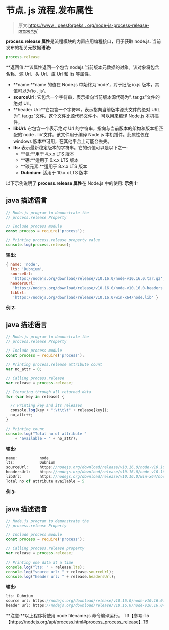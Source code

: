 # 节点. js 流程.发布属性

> 原文:[https://www . geesforgeks . org/node-js-process-release-property/](https://www.geeksforgeeks.org/node-js-process-release-property/)

**process.release 属性**是流程模块的内置应用编程接口，用于获取 node.js.
当前发布的相关元数据**语法:**

```js
process.release
```

**返回值:**该属性返回一个包含 nodejs 当前版本元数据的对象。该对象将包含名称、源 Url、头 Url、库 Url 和 lts 等属性。

*   **name:**name 的值在 Node.js 中始终为‘node’，对于旧版 io.js 版本，其值可以为‘io . js’。
*   **sourceUrl:** 它包含一个字符串，表示指向当前版本源代码为“. tar.gz”文件的绝对 Url。
*   **header Url:**它包含一个字符串，表示指向当前版本源头文件的绝对 URL 为“. tar.gz”文件。这个文件比源代码文件小，可以用来编译 Node.js 本机插件。
*   **libUrl:** 它包含一个表示绝对 Url 的字符串，指向与当前版本的架构和版本相匹配的‘node . lib’文件。该文件用于编译 Node.js 本机插件。此属性仅在 windows 版本中可用，在其他平台上可能会丢失。
*   **lts:** 表示最新稳定版本的字符串。它的价值可以是以下之一:
    *   **氩:**用于 4.x.x LTS 版本
    *   **硼:**适用于 6.x.x LTS 版本
    *   **碳元素:**适用于 8.x.x LTS 版本
    *   **Dubnium:** 适用于 10.x.x LTS 版本

以下示例说明了 **process.release 属性**在 Node.js 中的使用:
**示例 1:**

## java 描述语言

```js
// Node.js program to demonstrate the     
// process.release Property

// Include process module
const process = require('process');

// Printing process.release property value
console.log(process.release);
```

**输出:**

```js
{ name: 'node',
  lts: 'Dubnium',
  sourceUrl:
   'https://nodejs.org/download/release/v10.16.0/node-v10.16.0.tar.gz',
  headersUrl:
   'https://nodejs.org/download/release/v10.16.0/node-v10.16.0-headers.tar.gz',
  libUrl:
   'https://nodejs.org/download/release/v10.16.0/win-x64/node.lib' }
```

**例 2:**

## java 描述语言

```js
// Node.js program to demonstrate the     
// process.release Property

// Include process module
const process = require('process');

// Printing process.release attribute count
var no_attr = 0;

// Calling process.release
var release = process.release;

// Iterating through all returned data
for (var key in release) {

  // Printing key and its releases
  console.log(key + ":\t\t\t" + release[key]);
  no_attr++;
}

// Printing count
console.log("Total no of attribute "
    + "available = " + no_attr);
```

**输出:**

```js
name:          node
lts:           Dubnium
sourceUrl:     https://nodejs.org/download/release/v10.16.0/node-v10.16.0.tar.gz
headersUrl:    https://nodejs.org/download/release/v10.16.0/node-v10.16.0-headers.tar.gz
libUrl:        https://nodejs.org/download/release/v10.16.0/win-x64/node.lib
Total no of attribute available = 5
```

**例 3:**

## java 描述语言

```js
// Node.js program to demonstrate the     
// process.release Property

// Include process module
const process = require('process');

// Calling process.release property
var release = process.release;

// Printing one data at a time
console.log("lts: " + release.lts);
console.log("source url: " + release.sourceUrl);
console.log("header url: " + release.headersUrl);
```

**输出:**

```js
lts: Dubnium
source url: https://nodejs.org/download/release/v10.16.0/node-v10.16.0.tar.gz
header url: https://nodejs.org/download/release/v10.16.0/node-v10.16.0-headers.tar.gz
```

**注意:**以上程序将使用 node filename.js 命令编译运行。
T3【参考:T5【https://nodejs.org/api/process.html#process_process_release】T6